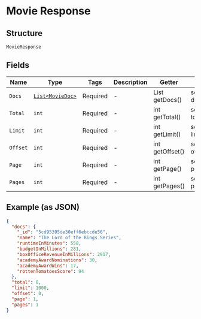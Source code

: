 
# Movie Response

## Structure

`MovieResponse`

## Fields

| Name | Type | Tags | Description | Getter | Setter |
|  --- | --- | --- | --- | --- | --- |
| `Docs` | [`List<MovieDoc>`](../../doc/models/movie-doc.md) | Required | - | List<MovieDoc> getDocs() | setDocs(List<MovieDoc> docs) |
| `Total` | `int` | Required | - | int getTotal() | setTotal(int total) |
| `Limit` | `int` | Required | - | int getLimit() | setLimit(int limit) |
| `Offset` | `int` | Required | - | int getOffset() | setOffset(int offset) |
| `Page` | `int` | Required | - | int getPage() | setPage(int page) |
| `Pages` | `int` | Required | - | int getPages() | setPages(int pages) |

## Example (as JSON)

```json
{
  "docs": {
    "_id": "5cd95395de30eff6ebccde56",
    "name": "The Lord of the Rings Series",
    "runtimeInMinutes": 558,
    "budgetInMillions": 281,
    "boxOfficeRevenueInMillions": 2917,
    "academyAwardNominations": 30,
    "academyAwardWins": 17,
    "rottenTomatoesScore": 94
  },
  "total": 8,
  "limit": 1000,
  "offset": 0,
  "page": 1,
  "pages": 1
}
```

